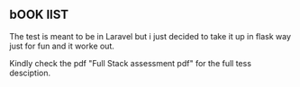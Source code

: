 ## bOOK lIST 

The test is meant to be in Laravel but  i just decided to take it up in flask way just for fun and it worke out.

Kindly check the pdf "Full Stack assessment pdf" for the full tess desciption.
